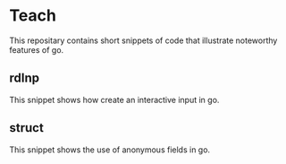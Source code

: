 # Teach

This repositary contains short snippets of code that illustrate noteworthy features of go.

## rdInp
This snippet shows how create an interactive input in go.  

## struct
This snippet shows the use of anonymous fields in go.  

